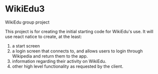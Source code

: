 # WikiEdu3
WikiEdu group project


This project is for creating the initial starting code for WikiEdu's use.
It will use react natice to create, at the least:
  1. a start screen
  2. a login screen that connects to, and allows users to login through Wikipedia and return them to the app.
  3. information regarding their activity on WikiEdu.
  4. other high level functionality as requested by the client.
